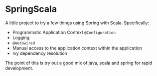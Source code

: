 # SpringScala

A little project to try a few things using Spring with Scala. Specifically:

* Programmatic Application Context `@Configuration`
* Logging
* `@Autowired`
* Manual access to the application context within the application
* Ivy dependency resolution

The point of this is try out a good mix of java, scala and spring for rapid development.